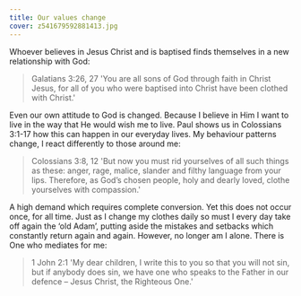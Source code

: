 ```yaml
---
title: Our values change
cover: z541679592881413.jpg
---
```


Whoever believes in Jesus Christ and is baptised finds themselves in a new relationship with God:

> <callout>Galatians 3:26, 27</callout>
> 'You are all sons of God through faith in Christ Jesus, for all of you who were baptised into Christ have been clothed with Christ.'

Even our own attitude to God is changed. Because I believe in Him I want to live in the way that He would wish me to live. Paul shows us in Colossians 3:1-­17 how this can happen in our everyday lives. My behaviour patterns change, I react differently to those around me:

> <callout>Colossians 3:8, 12</callout>
> 'But now you must rid yourselves of all such things as these: anger, rage, malice, slander and filthy language from your lips. Therefore, as God’s chosen people, holy and dearly loved, clothe yourselves with compassion.'

A high demand which requires complete conversion. Yet this does not occur once, for all time. Just as I change my clothes daily so must I every day take off again the ‘old Adam’, putting aside the mistakes and setbacks which constantly return again and again. However, no longer am I alone. There is One who mediates for me:

> <callout>1 John 2:1</callout>
> 'My dear children, I write this to you so that you will not sin, but if anybody does sin, we have one who speaks to the Father in our defence – Jesus Christ, the Righteous One.'